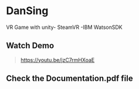 # DanSing
VR Game with unity- SteamVR -IBM WatsonSDK
## Watch Demo
> https://youtu.be/jzC7rmHXoaE
## Check the Documentation.pdf file
